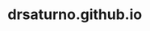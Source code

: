 # drsaturno.github.io
<!doctype html>
<html lang="es">
  <head>
    <meta charset="utf-8">
    <meta name="viewport" content="width=device-width, initial-scale=1">
    <title>CV Nicolas Galarza</title>
    <link href="https://cdn.jsdelivr.net/npm/bootstrap@5.3.0-alpha1/dist/css/bootstrap.min.css" rel="stylesheet" integrity="sha384-GLhlTQ8iRABdZLl6O3oVMWSktQOp6b7In1Zl3/Jr59b6EGGoI1aFkw7cmDA6j6gD" crossorigin="anonymous">
    <link rel="icon" href="Imagenes/Logo saturno negro.png">
    <style>
      .container1 {
        display: flex;
        justify-content: center;
        align-items: center;
        height: 100%;
        background-color: black;
        color: white
      }

      .Titulo1 {
      color: white;
      }

      .container2 {
      background-image: url(Imagenes/fondo1.png);
      background-size: cover;
      background-position: center center;
      color: white;
      }

      .container3 {
      background-size: cover;
      background-position: center center;
      color: white;
      background-color: black;
      }    
      </style>
      <div class="container1">
        <header class="d-flex align-items-center py-3 mb-4 border-bottom">
        <img src="Imagenes/Logo saturno negro.png" width="50" height="50" alt="Logo Saturno">
            <p class="titulo1 fs-4 mb-0 ms-3">Proyecto CV - Nicolás Galarza</p>
        </header>
      </div>
     </head>
  <body>
    <div class="b-example-divider"></div>
    <div class="container2 col-xxl-8 px-4 py-5">
      <div class="row flex-lg-row-reverse align-items-center g-5 py-5">
        <div class="col-10 col-sm-8 col-lg-6">
          <img src="Imagenes/fotocv.jpg" class="d-block mx-lg-auto img-fluid" alt="Universidad FASTA" width="400" height="300" loading="lazy">
        </div>
        <div class="col-lg-6 px-5">
          <h1 class="display-5 fw-bold lh-1 mb-3">¡Hola! Soy Nico, especialista en growth marketing. </h1>
          <p class="lead">¡Gracias por dedicar tu tiempo e interés en conocer más acerca de mí y mi trabajo! Si estás buscando un profesional en marketing y embudos de venta, ¡me alegra que nos hayamos conocido!</p>
          <div class="d-grid gap-2 d-md-flex justify-content-md-start">
            <a href="contacto.html" class="btn btn-success btn-lg px-4 me-md-2"target="_blank">Escribime</a>
          </div>
        </div>
      </div>
    </div>
    <div class="b-example-divider"></div>
    <div class="container px-4 py-5" id="featured-3">
        <h2 class="pb-2 border-bottom">En mi vas a encontrar una persona...</h2>
        <div class="row g-4 py-5 row-cols-1 row-cols-lg-3 ">
          <div class="feature col text-center">
            <div class="feature-icon d-inline-flex align-items-center justify-content-center ">
              <script src="https://cdn.lordicon.com/ritcuqlt.js"></script>
              <lord-icon
              src="https://cdn.lordicon.com/nxaaasqe.json"
              trigger="loop"
              delay="2000"
              style="width:250px;height:250px">
            </lord-icon>
            </div>
            <h3 class="fs-2">Metódica</h3>
            <p>Lo que me permite ser organizado y consistente en mi trabajo para lograr resultados efectivos y eficientes.</p>
            </div>
          <div class="feature col text-center">
            <div class="feature-icon d-inline-flex align-items-center justify-content-center">
              <script src="https://cdn.lordicon.com/ritcuqlt.js"></script>
              <lord-icon
              src="https://cdn.lordicon.com/iltqorsz.json"
              trigger="loop"
              delay="2000"
              style="width:250px;height:250px">
            </lord-icon>
            </div>
            <h3 class="fs-2">Estratega</h3>
            <p>Planifico con visión a largo plazo y tomo decisiones estratégicas de manera eficiente para alcanzar objetivos con éxito.</p>
            </div>
          <div class="feature col text-center">
            <div class="feature-icon d-inline-flex align-items-center justify-content-center">
              <script src="https://cdn.lordicon.com/ritcuqlt.js"></script>
              <lord-icon
              src="https://cdn.lordicon.com/gqdnbnwt.json"
              trigger="loop"
              delay="2000"
              style="width:250px;height:250px">
            </lord-icon>
            </div>
            <h3 class="fs-2">Análitica</h3>
            <p>Un enfoque lógico y detallado permite analizar situaciones complejas y tomar decisiones de manera mas eficiente y efectiva.</p>
            </div>
        </div>
      </div>
      <h2 class="visually-hidden">experiencia en Marketing</h2>

      <div class="py-4 my-0 text-center" style="width: 100%; height: 100vh; display: flex; flex-direction: column; justify-content: center; align-items: center; margin-top: -35px;">
        <script src="https://cdn.lordicon.com/ritcuqlt.js"></script>
          <lord-icon
              src="https://cdn.lordicon.com/imamsnbq.json"
              trigger="click"
              style="width:250px;height:250px">
          </lord-icon>
          <h2 class="display-5 fw-bold">Pero sobre todo ... una persona.</h2>
          <div class="col-lg-6 mx-auto">
            <p class="lead mb-4">Llevo más de 7 años trabajando y capacitándome para perfeccionar mis habilidades profesionales. De esta forma, puedo ayudarte a lograr resultados más eficientes y efectivos en tu proyecto.</p>
            <div class="d-grid gap-2 d-sm-flex justify-content-sm-center">
          </div>
          </div>
      </div>
       <div class="container3 px-4 py-5" style=margin:20px;>
        <h2 class="pb-2 visually-hidden">habilidades profesionales</h2>  
        <div class="row row-cols-1 row-cols-md-2 align-items-md-center g-5 py-5">
          <div class="col d-flex flex-column align-items-start gap-2">
            <h2 class="display-5 fw-bold lh-1 mb-3 text-lg-start">Habilidades:</h2>
            <p class="lead text-lg-start">Con mi experiencia en ventas en línea y habilidades en marketing digital y e-commerce, puedo ayudar a su negocio a destacarse en línea. Me enorgullezco de ofrecer un servicio integral y personalizado a mis clientes.</p>
          </div>
        <div class="col">
          <div class="row row-cols-1 row-cols-sm-2 g-4">
            <div class="col d-flex flex-column gap-2">
              <div class="feature-icon-small d-inline-flex align-items-center justify-content-center text-bg-success bg-gradient fs-4 rounded-3">
                <svg class="bi" width="1em" height="1em">              
                </svg>
              </div>
              <h4 class="fw-semibold mb-0">Embudos de conversion</h4>
              <p class="text">Capaz de optimizar procesos y aumentar la eficiencia en la conversión de clientes potenciales en clientes reales.</p>
            </div>  
            <div class="col d-flex flex-column gap-2">
              <div class="feature-icon-small d-inline-flex align-items-start justify-content-lg-start text-bg-success bg-gradient fs-4 rounded-3">
                <svg class="bi" width="1em" height="1em">
               </svg>
              </div>
              <h4 class="fw-semibold mb-0">Analitica de datos</h4>
              <p class="text">Habilidades en análisis de datos, incluyendo la interpretación de resultados y la identificación de tendencias para tomar decisiones informadas y mejorar el rendimiento.
              </p>
            </div>  
            <div class="col d-flex flex-column gap-2">
              <div class="feature-icon-small d-inline-flex align-items-center justify-content-center text-bg-success bg-gradient fs-4 rounded-3">
                <svg class="bi" width="1em" height="1em">
                </svg>
              </div>
              <h4 class="fw-semibold mb-0">Pauta publicitaria</h4>
              <p class="text">Habilidades en planificación y ejecución de estrategias publicitarias efectivas, incluyendo la selección de canales de publicidad y la creación de anuncios atractivos.</p>
            </div>  
            <div class="col d-flex flex-column gap-2">
              <div class="feature-icon-small d-inline-flex align-items-center justify-content-center text-bg-success bg-gradient fs-4 rounded-3">
                <svg class="bi" width="1em" height="1em">
              </svg>
              </div>
              <h4 class="fw-semibold mb-0">Creacion de dashboard</h4>
              <p class="text">Creación de dashboards personalizados para la visualización y análisis de datos de manera efectiva y clara, que permiten una mejor toma de decisiones.</p>
            </div>
          </div>
        </div>
      </div>
    </div>
    <div>
  </div>
  <div class="b-example-divider"></div>
  <div class="container px-4 py-5" id="featured-3">
      <h2 class="pb-2 border-bottom">Empresas que confian en mi:</h2>
      <div class="row g-4 py-5 row-cols-1 row-cols-lg-3 ">
        <div class="feature col text-center">
          <div class="feature-icon d-inline-flex align-items-center justify-content-center ">
            <img src="Imagenes/clickrojo.png" alt="ClickRojologo" width="300" height="300">
            </div>
          </div>
        <div class="feature col text-center">
          <div class="feature-icon d-inline-flex align-items-center justify-content-center">
            <img src="Imagenes/imperioverde.png" alt="imperioverdelogo" width="300" height="300">
          </div>
        </div>
        <div class="feature col text-center">
          <div class="feature-icon d-inline-flex align-items-center justify-content-center">
        <img src="Imagenes/coverall.png" alt="coveralllogo" width="300" height="300">
          </div>
        </div>
      </div>
    </div>
    <div class="b-example-divider"></div>
    <div class="container2 col-xxl-8 px-4 py-5">
      <div class="row flex-lg-row-reverse align-items-center g-5 py-5">
        <div class="col-10 col-sm-8 col-lg-6">
          <img src="Imagenes/unifasta.webp" class="d-block mx-lg-auto img-fluid" alt="Universidad FASTA" width="400" height="300" loading="lazy">
        </div>
        <div class="col-lg-6 px-5">
          <h2 class="display-5 fw-bold lh-1 mb-3">Estudios:</h2>
          <p class="lead">Actualmente estoy cursando las últimas materias de la licenciatura en Marketing en la Universidad FASTA. Durante estos años, he adquirido un amplio conocimiento en el área, y estoy emocionado por poder aplicar todo lo aprendido en mi futuro profesional. Esta carrera me ha brindado una visión integral del mundo del marketing, desde la investigación de mercado y análisis de datos hasta la planificación estratégica y la implementación de campañas publicitarias conocido!</p>
          <div class="d-grid gap-2 d-md-flex justify-content-md-start">
          </div>
        </div>
      </div>
    </div>
    <div class="b-example-divider"></div>
    <div class="container px-4 py-5" id="featured-3">
      <h2 class="pb-2 border-bottom">Cursos y capacitaciones:</h2>
      <div class="row g-4 py-5">
        <div class="col">
          <div class="card shadow-sm">
            <img class="bd-placeholder-img card-img-top" width="100%" height="225" src="Imagenes/MetodologiasAgiles.png" role="img" aria-label="Placeholder: Thumbnail" preserveAspectRatio="xMidYMid slice" focusable="false"><title>Metodologias Agiles</title><rect width="100%" height="100%">
              <div class="card-body">
                <p class="card-text text-center">Metodologias Ágiles</p>
                <div class="d-flex justify-content-between align-items-center">
                  <div class="btn-group">
                    <a href="https://www.coderhouse.com/certificados/63fa978ec1901d000ee486e1" target="_blank" rel="noopener noreferrer" class="btn btn-sm btn-success">Ver</a>
                  </div>
                </div>
              </div>
              
          </div>
        </div>
        <div class="col">
          <div class="card shadow-sm">
            <img class="bd-placeholder-img card-img-top" width="100%" height="225" src="Imagenes/SQL.png" role="img" aria-label="Placeholder: Thumbnail" preserveAspectRatio="xMidYMid slice" focusable="false"><title>SQL</title><rect width="100%" height="100%">
              <div class="card-body">
                <p class="card-text text-center">SQL</p>
                <div class="d-flex justify-content-between align-items-center">
                  <div class="btn-group">
                    <a href="https://www.coderhouse.com/certificados/6319624463e000001afc088f" target="_blank" rel="noopener noreferrer" class="btn btn-sm btn-success">Ver</a>
                  </div>
                </div>
              </div>
          </div>
        </div>
        <div class="col">
          <div class="card shadow-sm">
            <img class="bd-placeholder-img card-img-top" width="100%" height="225" src="Imagenes/DataAnalytics.png" role="img" aria-label="Placeholder: Thumbnail" preserveAspectRatio="xMidYMid slice" focusable="false"><title>Data Analytics</title><rect width="100%" height="100%">
              <div class="card-body">
                <p class="card-text text-center">Data Analytics</p>
                <div class="d-flex justify-content-between align-items-center">
                  <div class="btn-group">
                    <a href="https://www.coderhouse.com/certificados/624ec417059cd9001a3a5899" target="_blank" rel="noopener noreferrer" class="btn btn-sm btn-success">Ver</a>
                  </div>
                </div>
              </div>    
<script src="https://cdn.jsdelivr.net/npm/bootstrap@5.3.0-alpha1/dist/js/bootstrap.bundle.min.js" integrity="sha384-w76AqPfDkMBDXo30jS1Sgez6pr3x5MlQ1ZAGC+nuZB+EYdgRZgiwxhTBTkF7CXvN" crossorigin="anonymous"></script>
</body>
</html>
